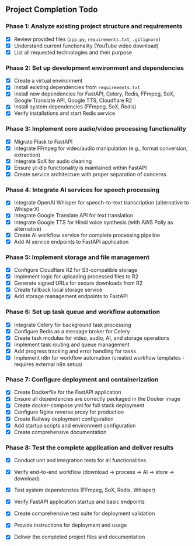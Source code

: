 ## Project Completion Todo

### Phase 1: Analyze existing project structure and requirements
- [x] Review provided files (`app.py`, `requirements.txt`, `.gitignore`)
- [x] Understand current functionality (YouTube video download)
- [x] List all requested technologies and their purpose

### Phase 2: Set up development environment and dependencies
- [x] Create a virtual environment
- [x] Install existing dependencies from `requirements.txt`
- [x] Install new dependencies for FastAPI, Celery, Redis, FFmpeg, SoX, Google Translate API, Google TTS, Cloudflare R2
- [x] Install system dependencies (FFmpeg, SoX, Redis)
- [x] Verify installations and start Redis service

### Phase 3: Implement core audio/video processing functionality
- [x] Migrate Flask to FastAPI
- [x] Integrate FFmpeg for video/audio manipulation (e.g., format conversion, extraction)
- [x] Integrate SoX for audio cleaning
- [x] Ensure yt-dlp functionality is maintained within FastAPI
- [x] Create service architecture with proper separation of concerns

### Phase 4: Integrate AI services for speech processing
- [x] Integrate OpenAI Whisper for speech-to-text transcription (alternative to WhisperX)
- [x] Integrate Google Translate API for text translation
- [x] Integrate Google TTS for Hindi voice synthesis (with AWS Polly as alternative)
- [x] Create AI workflow service for complete processing pipeline
- [x] Add AI service endpoints to FastAPI application

### Phase 5: Implement storage and file management
- [x] Configure Cloudflare R2 for S3-compatible storage
- [x] Implement logic for uploading processed files to R2
- [x] Generate signed URLs for secure downloads from R2
- [x] Create fallback local storage service
- [x] Add storage management endpoints to FastAPI

### Phase 6: Set up task queue and workflow automation
- [x] Integrate Celery for background task processing
- [x] Configure Redis as a message broker for Celery
- [x] Create task modules for video, audio, AI, and storage operations
- [x] Implement task routing and queue management
- [x] Add progress tracking and error handling for tasks
- [x] Implement n8n for workflow automation (created workflow templates - requires external n8n setup)

### Phase 7: Configure deployment and containerization
- [x] Create Dockerfile for the FastAPI application
- [x] Ensure all dependencies are correctly packaged in the Docker image
- [x] Create docker-compose.yml for full stack deployment
- [x] Configure Nginx reverse proxy for production
- [x] Create Railway deployment configuration
- [x] Add startup scripts and environment configuration
- [x] Create comprehensive documentation

### Phase 8: Test the complete application and deliver results
- [x] Conduct unit and integration tests for all functionalities
- [x] Verify end-to-end workflow (download -> process -> AI -> store -> download)
- [x] Test system dependencies (FFmpeg, SoX, Redis, Whisper)
- [x] Verify FastAPI application startup and basic endpoints
- [x] Create comprehensive test suite for deployment validation
- [x] Provide instructions for deployment and usage
- [x] Deliver the completed project files and documentation

